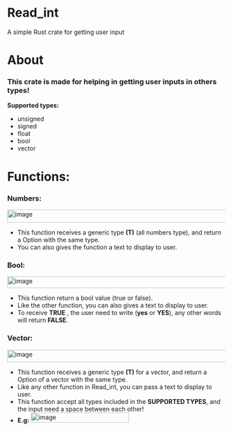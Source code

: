 # Read_int
A simple Rust crate for getting user input

# About
### This crate is made for helping in getting user inputs in others types!
**Supported types:**
- unsigned
- signed
- float
- bool
- vector

# Functions:

### Numbers: 
<img width="775" height="30" alt="image" src="https://github.com/user-attachments/assets/0d3e4907-5921-4285-90cf-aecba0173c3d" />

- This function receives a generic type **(T)** (all numbers type), and return a Option with the same type. <br>
- You can also gives the function a text to display to user.

### Bool:
<img width="565" height="27" alt="image" src="https://github.com/user-attachments/assets/acd51a73-103e-42cf-9db0-e5c3e6c1cfc4" />

- This function return a bool value (true or false). <br>
- Like the other function, you can also gives a text to display to user. <br>
- To receive **TRUE** , the user need to write (**yes** or **YES**), any other words will return **FALSE**.

### Vector:
<img width="791" height="29" alt="image" src="https://github.com/user-attachments/assets/41169b22-ef50-421a-b781-1da1b3a73d32" />

- This function receives a generic type **(T)** for a vector, and return a Option of a vector with the same type. <br>
- Like any other function in Read_int, you can pass a text to display to user. <br>
- This function accept all types included in the **SUPPORTED TYPES**, and the input need a space between each other! <br>
- **E.g:** <img width="227" height="23" alt="image" src="https://github.com/user-attachments/assets/46b4ab8e-8d76-4ec3-bf7f-ec0b46cee6a5" />
